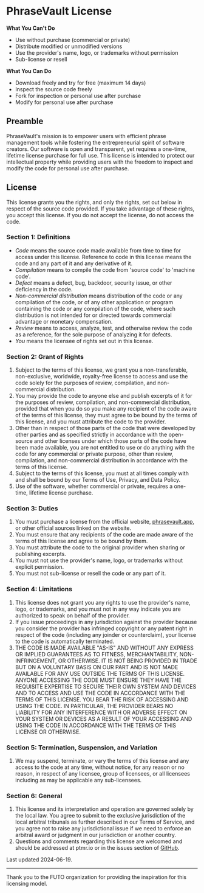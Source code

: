 # PhraseVault License

**What You Can't Do**
- Use without purchase (commercial or private)
- Distribute modified or unmodified versions
- Use the provider's name, logo, or trademarks without permission
- Sub-license or resell

**What You Can Do**
- Download freely and try for free (maximum 14 days)
- Inspect the source code freely
- Fork for inspection or personal use after purchase
- Modify for personal use after purchase

## Preamble

PhraseVault's mission is to empower users with efficient phrase management tools while fostering the entrepreneurial spirit of software creators. Our software is open and transparent, yet requires a one-time, lifetime license purchase for full use. This license is intended to protect our intellectual property while providing users with the freedom to inspect and modify the code for personal use after purchase.

## License

This license grants you the rights, and only the rights, set out below in respect of the source code provided. If you take advantage of these rights, you accept this license. If you do not accept the license, do not access the code.

### Section 1: Definitions
- *Code* means the source code made available from time to time for access under this license. Reference to code in this license means the code and any part of it and any derivative of it.
- *Compilation* means to compile the code from 'source code' to 'machine code'.
- *Defect* means a defect, bug, backdoor, security issue, or other deficiency in the code.
- *Non-commercial distribution* means distribution of the code or any compilation of the code, or of any other application or program containing the code or any compilation of the code, where such distribution is not intended for or directed towards commercial advantage or monetary compensation.
- *Review* means to access, analyze, test, and otherwise review the code as a reference, for the sole purpose of analyzing it for defects.
- *You* means the licensee of rights set out in this license.

### Section 2: Grant of Rights
1. Subject to the terms of this license, we grant you a non-transferable, non-exclusive, worldwide, royalty-free license to access and use the code solely for the purposes of review, compilation, and non-commercial distribution.
2. You may provide the code to anyone else and publish excerpts of it for the purposes of review, compilation, and non-commercial distribution, provided that when you do so you make any recipient of the code aware of the terms of this license, they must agree to be bound by the terms of this license, and you must attribute the code to the provider.
3. Other than in respect of those parts of the code that were developed by other parties and as specified strictly in accordance with the open-source and other licenses under which those parts of the code have been made available, you are not entitled to use or do anything with the code for any commercial or private purpose, other than review, compilation, and non-commercial distribution in accordance with the terms of this license.
4. Subject to the terms of this license, you must at all times comply with and shall be bound by our Terms of Use, Privacy, and Data Policy.
5. Use of the software, whether commercial or private, requires a one-time, lifetime license purchase.

### Section 3: Duties
1. You must purchase a license from the official website, [phrasevault.app](https://phrasevault.app), or other official sources linked on the website.
2. You must ensure that any recipients of the code are made aware of the terms of this license and agree to be bound by them.
3. You must attribute the code to the original provider when sharing or publishing excerpts.
4. You must not use the provider's name, logo, or trademarks without explicit permission.
5. You must not sub-license or resell the code or any part of it.

### Section 4: Limitations
1. This license does not grant you any rights to use the provider's name, logo, or trademarks, and you must not in any way indicate you are authorized to speak on behalf of the provider.
2. If you issue proceedings in any jurisdiction against the provider because you consider the provider has infringed copyright or any patent right in respect of the code (including any joinder or counterclaim), your license to the code is automatically terminated.
3. THE CODE IS MADE AVAILABLE "AS-IS" AND WITHOUT ANY EXPRESS OR IMPLIED GUARANTEES AS TO FITNESS, MERCHANTABILITY, NON-INFRINGEMENT, OR OTHERWISE. IT IS NOT BEING PROVIDED IN TRADE BUT ON A VOLUNTARY BASIS ON OUR PART AND IS NOT MADE AVAILABLE FOR ANY USE OUTSIDE THE TERMS OF THIS LICENSE. ANYONE ACCESSING THE CODE MUST ENSURE THEY HAVE THE REQUISITE EXPERTISE TO SECURE THEIR OWN SYSTEM AND DEVICES AND TO ACCESS AND USE THE CODE IN ACCORDANCE WITH THE TERMS OF THIS LICENSE. YOU BEAR THE RISK OF ACCESSING AND USING THE CODE. IN PARTICULAR, THE PROVIDER BEARS NO LIABILITY FOR ANY INTERFERENCE WITH OR ADVERSE EFFECT ON YOUR SYSTEM OR DEVICES AS A RESULT OF YOUR ACCESSING AND USING THE CODE IN ACCORDANCE WITH THE TERMS OF THIS LICENSE OR OTHERWISE.

### Section 5: Termination, Suspension, and Variation
1. We may suspend, terminate, or vary the terms of this license and any access to the code at any time, without notice, for any reason or no reason, in respect of any licensee, group of licensees, or all licensees including as may be applicable any sub-licensees.

### Section 6: General
1. This license and its interpretation and operation are governed solely by the local law. You agree to submit to the exclusive jurisdiction of the local arbitral tribunals as further described in our Terms of Service, and you agree not to raise any jurisdictional issue if we need to enforce an arbitral award or judgment in our jurisdiction or another country.
2. Questions and comments regarding this license are welcomed and should be addressed at ptmr.io or in the issues section of [GitHub](https://github.com/ptmrio/phrasevault/issues).

Last updated 2024-06-19.

---

Thank you to the FUTO organization for providing the inspiration for this licensing model.